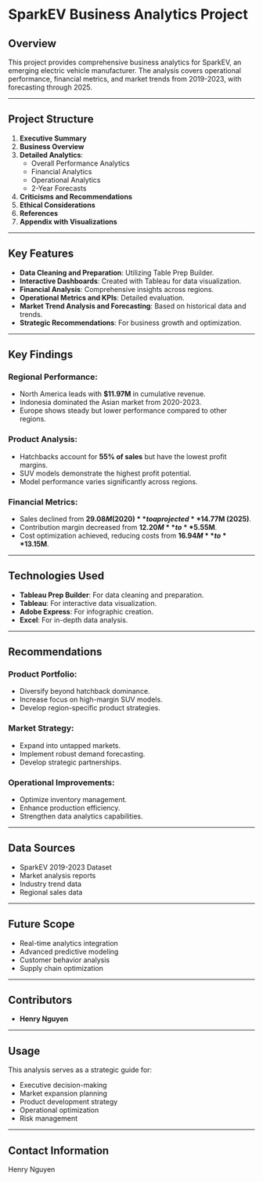 # SparkEV Business Analytics Project

## Overview
This project provides comprehensive business analytics for SparkEV, an emerging electric vehicle manufacturer. The analysis covers operational performance, financial metrics, and market trends from 2019-2023, with forecasting through 2025.

---

## Project Structure

1. **Executive Summary**
2. **Business Overview**
3. **Detailed Analytics**:
   - Overall Performance Analytics
   - Financial Analytics
   - Operational Analytics
   - 2-Year Forecasts
4. **Criticisms and Recommendations**
5. **Ethical Considerations**
6. **References**
7. **Appendix with Visualizations**

---

## Key Features

- **Data Cleaning and Preparation**: Utilizing Table Prep Builder.
- **Interactive Dashboards**: Created with Tableau for data visualization.
- **Financial Analysis**: Comprehensive insights across regions.
- **Operational Metrics and KPIs**: Detailed evaluation.
- **Market Trend Analysis and Forecasting**: Based on historical data and trends.
- **Strategic Recommendations**: For business growth and optimization.

---

## Key Findings

### Regional Performance:
- North America leads with **$11.97M** in cumulative revenue.
- Indonesia dominated the Asian market from 2020-2023.
- Europe shows steady but lower performance compared to other regions.

### Product Analysis:
- Hatchbacks account for **55% of sales** but have the lowest profit margins.
- SUV models demonstrate the highest profit potential.
- Model performance varies significantly across regions.

### Financial Metrics:
- Sales declined from **$29.08M (2020)** to a projected **$14.77M (2025)**.
- Contribution margin decreased from **$12.20M** to **$5.55M**.
- Cost optimization achieved, reducing costs from **$16.94M** to **$13.15M**.

---

## Technologies Used

- **Tableau Prep Builder**: For data cleaning and preparation.
- **Tableau**: For interactive data visualization.
- **Adobe Express**: For infographic creation.
- **Excel**: For in-depth data analysis.

---

## Recommendations

### Product Portfolio:
- Diversify beyond hatchback dominance.
- Increase focus on high-margin SUV models.
- Develop region-specific product strategies.

### Market Strategy:
- Expand into untapped markets.
- Implement robust demand forecasting.
- Develop strategic partnerships.

### Operational Improvements:
- Optimize inventory management.
- Enhance production efficiency.
- Strengthen data analytics capabilities.

---

## Data Sources

- SparkEV 2019-2023 Dataset
- Market analysis reports
- Industry trend data
- Regional sales data

---

## Future Scope

- Real-time analytics integration
- Advanced predictive modeling
- Customer behavior analysis
- Supply chain optimization

---

## Contributors

- **Henry Nguyen**

---

## Usage
This analysis serves as a strategic guide for:

- Executive decision-making
- Market expansion planning
- Product development strategy
- Operational optimization
- Risk management

---

## Contact Information
Henry Nguyen

